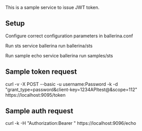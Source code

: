 This is a sample service to issue JWT token.
## Setup
Configure correct configuration parameters in ballerina.conf

Run sts service
ballerina run ballerina/sts

Run sample echo service
ballerina run samples/sts

## Sample token request
curl -v -X POST --basic -u username:Password -k  -d "grant_type=password&client-key=1234APItest@&scope=112"  https://localhost:9095/token

## Sample auth request
curl -k -H "Authorization:Bearer <token>" https://localhost:9096/echo
